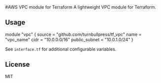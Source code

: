 #AWS VPC module for Terraform
A lightweight VPC module for Terraform.

## Usage
module "vpc" {
  source = "github.com/turnbullpress/tf_vpc"
  name = "vpc_name"
  cidr = "10.0.0.0/16"
  public_subnet = "10.0.1.0/24"
}

See `interface.tf` for additional configurable variables.

## License
MIT
